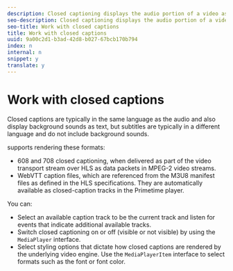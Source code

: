 ```yaml
---
description: Closed captioning displays the audio portion of a video as text on the screen when the sound is inaudible or the viewer is hard of hearing.
seo-description: Closed captioning displays the audio portion of a video as text on the screen when the sound is inaudible or the viewer is hard of hearing.
seo-title: Work with closed captions
title: Work with closed captions
uuid: 9a00c2d1-b3ad-42d8-b027-67bcb170b794
index: n
internal: n
snippet: y
translate: y
---
```


# Work with closed captions

Closed captions are typically in the same language as the audio and also display background sounds as text, but subtitles are typically in a different language and do not include background sounds.
<!-- PH element: phrases/primetime-sdk-name --> supports rendering these formats:
* 608 and 708 closed captioning, when delivered as part of the video transport stream over HLS as data packets in MPEG-2 video streams.
* WebVTT caption files, which are referenced from the M3U8 manifest files as defined in the HLS specifications. They are automatically available as closed-caption tracks in the Primetime player.

You can:

* Select an available caption track to be the current track and listen for events that indicate additional available tracks.
* Switch closed captioning on or off (visible or not visible) by using the `MediaPlayer` interface.
* Select styling options that dictate how closed captions are rendered by the underlying video engine. Use the `MediaPlayerItem` interface to select formats such as the font or font color.
